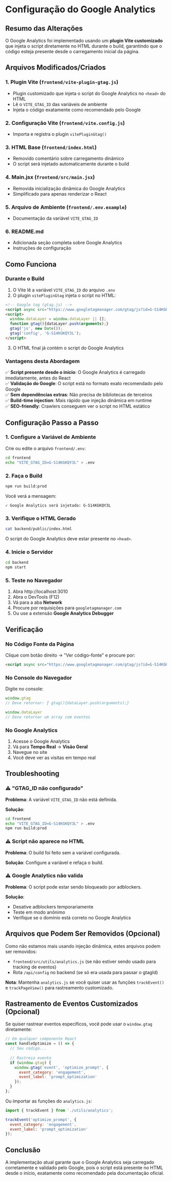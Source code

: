 # Configuração do Google Analytics

## Resumo das Alterações

O Google Analytics foi implementado usando um **plugin Vite customizado** que injeta o script diretamente no HTML durante o build, garantindo que o código esteja presente desde o carregamento inicial da página.

## Arquivos Modificados/Criados

### 1. **Plugin Vite** (`frontend/vite-plugin-gtag.js`)
- Plugin customizado que injeta o script do Google Analytics no `<head>` do HTML
- Lê o `VITE_GTAG_ID` das variáveis de ambiente
- Injeta o código exatamente como recomendado pelo Google

### 2. **Configuração Vite** (`frontend/vite.config.js`)
- Importa e registra o plugin `vitePluginGtag()`

### 3. **HTML Base** (`frontend/index.html`)
- Removido comentário sobre carregamento dinâmico
- O script será injetado automaticamente durante o build

### 4. **Main.jsx** (`frontend/src/main.jsx`)
- Removida inicialização dinâmica do Google Analytics
- Simplificado para apenas renderizar o React

### 5. **Arquivo de Ambiente** (`frontend/.env.example`)
- Documentação da variável `VITE_GTAG_ID`

### 6. **README.md**
- Adicionada seção completa sobre Google Analytics
- Instruções de configuração

## Como Funciona

### Durante o Build

1. O Vite lê a variável `VITE_GTAG_ID` do arquivo `.env`
2. O plugin `vitePluginGtag` injeta o script no HTML:

```html
<!-- Google tag (gtag.js) -->
<script async src="https://www.googletagmanager.com/gtag/js?id=G-S14KGKQY3L"></script>
<script>
  window.dataLayer = window.dataLayer || [];
  function gtag(){dataLayer.push(arguments);}
  gtag('js', new Date());
  gtag('config', 'G-S14KGKQY3L');
</script>
```

3. O HTML final já contém o script do Google Analytics

### Vantagens desta Abordagem

✅ **Script presente desde o início**: O Google Analytics é carregado imediatamente, antes do React  
✅ **Validação do Google**: O script está no formato exato recomendado pelo Google  
✅ **Sem dependências extras**: Não precisa de bibliotecas de terceiros  
✅ **Build-time injection**: Mais rápido que injeção dinâmica em runtime  
✅ **SEO-friendly**: Crawlers conseguem ver o script no HTML estático  

## Configuração Passo a Passo

### 1. Configure a Variável de Ambiente

Crie ou edite o arquivo `frontend/.env`:

```bash
cd frontend
echo "VITE_GTAG_ID=G-S14KGKQY3L" > .env
```

### 2. Faça o Build

```bash
npm run build:prod
```

Você verá a mensagem:
```
✓ Google Analytics será injetado: G-S14KGKQY3L
```

### 3. Verifique o HTML Gerado

```bash
cat backend/public/index.html
```

O script do Google Analytics deve estar presente no `<head>`.

### 4. Inicie o Servidor

```bash
cd backend
npm start
```

### 5. Teste no Navegador

1. Abra http://localhost:3010
2. Abra o DevTools (F12)
3. Vá para a aba **Network**
4. Procure por requisições para `googletagmanager.com`
5. Ou use a extensão **Google Analytics Debugger**

## Verificação

### No Código Fonte da Página

Clique com botão direito → "Ver código-fonte" e procure por:

```html
<script async src="https://www.googletagmanager.com/gtag/js?id=G-S14KGKQY3L"></script>
```

### No Console do Navegador

Digite no console:

```javascript
window.gtag
// Deve retornar: ƒ gtag(){dataLayer.push(arguments);}

window.dataLayer
// Deve retornar um array com eventos
```

### No Google Analytics

1. Acesse o Google Analytics
2. Vá para **Tempo Real** → **Visão Geral**
3. Navegue no site
4. Você deve ver as visitas em tempo real

## Troubleshooting

### ⚠️ "GTAG_ID não configurado"

**Problema**: A variável `VITE_GTAG_ID` não está definida.

**Solução**: 
```bash
cd frontend
echo "VITE_GTAG_ID=G-S14KGKQY3L" > .env
npm run build:prod
```

### ⚠️ Script não aparece no HTML

**Problema**: O build foi feito sem a variável configurada.

**Solução**: Configure a variável e refaça o build.

### ⚠️ Google Analytics não valida

**Problema**: O script pode estar sendo bloqueado por adblockers.

**Solução**: 
- Desative adblockers temporariamente
- Teste em modo anônimo
- Verifique se o domínio está correto no Google Analytics

## Arquivos que Podem Ser Removidos (Opcional)

Como não estamos mais usando injeção dinâmica, estes arquivos podem ser removidos:

- `frontend/src/utils/analytics.js` (se não estiver sendo usado para tracking de eventos)
- Rota `/api/config` no backend (se só era usada para passar o gtagId)

**Nota**: Mantenha `analytics.js` se você quiser usar as funções `trackEvent()` e `trackPageView()` para rastreamento customizado.

## Rastreamento de Eventos Customizados (Opcional)

Se quiser rastrear eventos específicos, você pode usar o `window.gtag` diretamente:

```javascript
// Em qualquer componente React
const handleOptimize = () => {
  // Seu código...
  
  // Rastreia evento
  if (window.gtag) {
    window.gtag('event', 'optimize_prompt', {
      event_category: 'engagement',
      event_label: 'prompt_optimization'
    });
  }
};
```

Ou importar as funções do `analytics.js`:

```javascript
import { trackEvent } from './utils/analytics';

trackEvent('optimize_prompt', {
  event_category: 'engagement',
  event_label: 'prompt_optimization'
});
```

## Conclusão

A implementação atual garante que o Google Analytics seja carregado corretamente e validado pelo Google, pois o script está presente no HTML desde o início, exatamente como recomendado pela documentação oficial.
